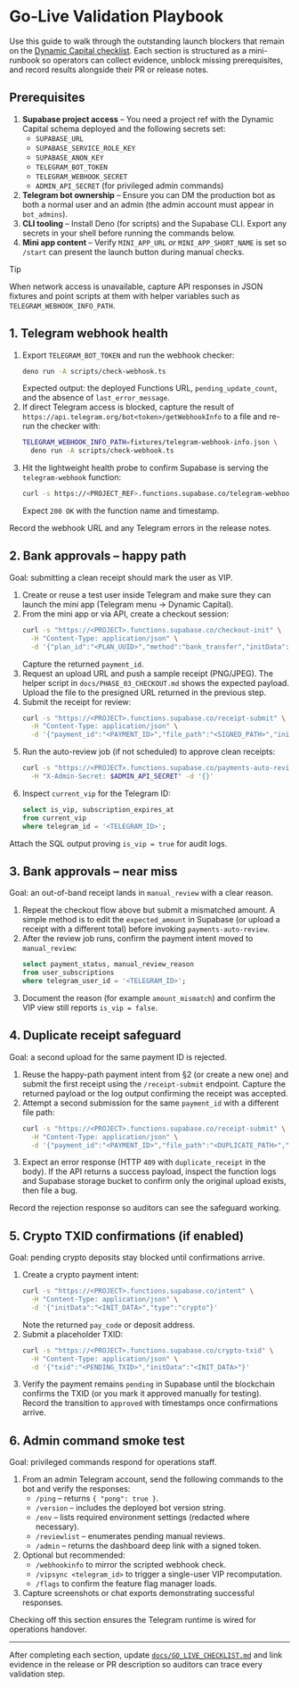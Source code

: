 # Go-Live Validation Playbook

Use this guide to walk through the outstanding launch blockers that remain on the
[Dynamic Capital checklist](./dynamic-capital-checklist.md). Each section is
structured as a mini-runbook so operators can collect evidence, unblock missing
prerequisites, and record results alongside their PR or release notes.

## Prerequisites

1. **Supabase project access** – You need a project ref with the Dynamic Capital
   schema deployed and the following secrets set:
   - `SUPABASE_URL`
   - `SUPABASE_SERVICE_ROLE_KEY`
   - `SUPABASE_ANON_KEY`
   - `TELEGRAM_BOT_TOKEN`
   - `TELEGRAM_WEBHOOK_SECRET`
   - `ADMIN_API_SECRET` (for privileged admin commands)
2. **Telegram bot ownership** – Ensure you can DM the production bot as both a
   normal user and an admin (the admin account must appear in `bot_admins`).
3. **CLI tooling** – Install Deno (for scripts) and the Supabase CLI. Export any
   secrets in your shell before running the commands below.
4. **Mini app content** – Verify `MINI_APP_URL` _or_ `MINI_APP_SHORT_NAME` is set
   so `/start` can present the launch button during manual checks.

> [!TIP]
> When network access is unavailable, capture API responses in JSON fixtures and
> point scripts at them with helper variables such as
> `TELEGRAM_WEBHOOK_INFO_PATH`.

## 1. Telegram webhook health

1. Export `TELEGRAM_BOT_TOKEN` and run the webhook checker:
   ```bash
   deno run -A scripts/check-webhook.ts
   ```
   Expected output: the deployed Functions URL, `pending_update_count`, and the
   absence of `last_error_message`.
2. If direct Telegram access is blocked, capture the result of
   `https://api.telegram.org/bot<token>/getWebhookInfo` to a file and re-run the
   checker with:
   ```bash
   TELEGRAM_WEBHOOK_INFO_PATH=fixtures/telegram-webhook-info.json \
     deno run -A scripts/check-webhook.ts
   ```
3. Hit the lightweight health probe to confirm Supabase is serving the
   `telegram-webhook` function:
   ```bash
   curl -s https://<PROJECT_REF>.functions.supabase.co/telegram-webhook/version
   ```
   Expect `200 OK` with the function name and timestamp.

Record the webhook URL and any Telegram errors in the release notes.

## 2. Bank approvals – happy path

Goal: submitting a clean receipt should mark the user as VIP.

1. Create or reuse a test user inside Telegram and make sure they can launch the
   mini app (Telegram menu → Dynamic Capital).
2. From the mini app or via API, create a checkout session:
   ```bash
   curl -s "https://<PROJECT>.functions.supabase.co/checkout-init" \
     -H "Content-Type: application/json" \
     -d '{"plan_id":"<PLAN_UUID>","method":"bank_transfer","initData":"<INIT_DATA>"}'
   ```
   Capture the returned `payment_id`.
3. Request an upload URL and push a sample receipt (PNG/JPEG). The helper script
   in `docs/PHASE_03_CHECKOUT.md` shows the expected payload. Upload the file to
   the presigned URL returned in the previous step.
4. Submit the receipt for review:
   ```bash
   curl -s "https://<PROJECT>.functions.supabase.co/receipt-submit" \
     -H "Content-Type: application/json" \
     -d '{"payment_id":"<PAYMENT_ID>","file_path":"<SIGNED_PATH>","initData":"<INIT_DATA>"}'
   ```
5. Run the auto-review job (if not scheduled) to approve clean receipts:
   ```bash
   curl -s "https://<PROJECT>.functions.supabase.co/payments-auto-review" \
     -H "X-Admin-Secret: $ADMIN_API_SECRET" -d '{}'
   ```
6. Inspect `current_vip` for the Telegram ID:
   ```sql
   select is_vip, subscription_expires_at
   from current_vip
   where telegram_id = '<TELEGRAM_ID>';
   ```

Attach the SQL output proving `is_vip = true` for audit logs.

## 3. Bank approvals – near miss

Goal: an out-of-band receipt lands in `manual_review` with a clear reason.

1. Repeat the checkout flow above but submit a mismatched amount. A simple
   method is to edit the `expected_amount` in Supabase (or upload a receipt with
   a different total) before invoking `payments-auto-review`.
2. After the review job runs, confirm the payment intent moved to
   `manual_review`:
   ```sql
   select payment_status, manual_review_reason
   from user_subscriptions
   where telegram_user_id = '<TELEGRAM_ID>';
   ```
3. Document the reason (for example `amount_mismatch`) and confirm the VIP view
   still reports `is_vip = false`.

## 4. Duplicate receipt safeguard

Goal: a second upload for the same payment ID is rejected.

1. Reuse the happy-path payment intent from §2 (or create a new one) and submit
   the first receipt using the `/receipt-submit` endpoint. Capture the returned
   payload or the log output confirming the receipt was accepted.
2. Attempt a second submission for the same `payment_id` with a different file
   path:
   ```bash
   curl -s "https://<PROJECT>.functions.supabase.co/receipt-submit" \
     -H "Content-Type: application/json" \
     -d '{"payment_id":"<PAYMENT_ID>","file_path":"<DUPLICATE_PATH>","initData":"<INIT_DATA>"}'
   ```
3. Expect an error response (HTTP `409` with `duplicate_receipt` in the body).
   If the API returns a success payload, inspect the function logs and Supabase
   storage bucket to confirm only the original upload exists, then file a bug.

Record the rejection response so auditors can see the safeguard working.

## 5. Crypto TXID confirmations (if enabled)

Goal: pending crypto deposits stay blocked until confirmations arrive.

1. Create a crypto payment intent:
   ```bash
   curl -s "https://<PROJECT>.functions.supabase.co/intent" \
     -H "Content-Type: application/json" \
     -d '{"initData":"<INIT_DATA>","type":"crypto"}'
   ```
   Note the returned `pay_code` or deposit address.
2. Submit a placeholder TXID:
   ```bash
   curl -s "https://<PROJECT>.functions.supabase.co/crypto-txid" \
     -H "Content-Type: application/json" \
     -d '{"txid":"<PENDING_TXID>","initData":"<INIT_DATA>"}'
   ```
3. Verify the payment remains `pending` in Supabase until the blockchain
   confirms the TXID (or you mark it approved manually for testing). Record the
   transition to `approved` with timestamps once confirmations arrive.

## 6. Admin command smoke test

Goal: privileged commands respond for operations staff.

1. From an admin Telegram account, send the following commands to the bot and
   verify the responses:
   - `/ping` – returns `{ "pong": true }`.
   - `/version` – includes the deployed bot version string.
   - `/env` – lists required environment settings (redacted where necessary).
   - `/reviewlist` – enumerates pending manual reviews.
   - `/admin` – returns the dashboard deep link with a signed token.
2. Optional but recommended:
   - `/webhookinfo` to mirror the scripted webhook check.
   - `/vipsync <telegram_id>` to trigger a single-user VIP recomputation.
   - `/flags` to confirm the feature flag manager loads.
3. Capture screenshots or chat exports demonstrating successful responses.

Checking off this section ensures the Telegram runtime is wired for operations
handover.

---

After completing each section, update
[`docs/GO_LIVE_CHECKLIST.md`](./GO_LIVE_CHECKLIST.md) and link evidence in the
release or PR description so auditors can trace every validation step.
